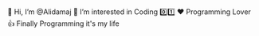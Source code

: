 👋 Hi, I’m @Alidamaj
👀 I’m interested in Coding 0️⃣1️⃣
❤ Programming Lover 
👍 Finally Programming it's my life
